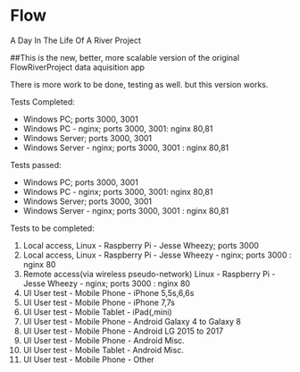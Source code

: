 # Flow
A Day In The Life Of A River Project

##This is the new, better, more scalable version of the original FlowRiverProject data aquisition app

There is more work to be done, testing as well. but this version works.

Tests Completed:
<ul>
  <li>Windows PC; ports 3000, 3001</li>
  <li>Windows PC - nginx; ports 3000, 3001: nginx 80,81</li>
  <li>Windows Server; ports 3000, 3001</li>
  <li>Windows Server - nginx; ports 3000, 3001 : nginx 80,81</li>
</ul>

Tests passed:
<ul>
  <li>Windows PC; ports 3000, 3001</li>
  <li>Windows PC - nginx; ports 3000, 3001: nginx 80,81</li>
  <li>Windows Server; ports 3000, 3001</li>
  <li>Windows Server - nginx; ports 3000, 3001 : nginx 80,81</li>
</ul>

Tests to be completed:
<ol>
  <li>Local access, Linux - Raspberry Pi - Jesse Wheezy; ports 3000</li>
  <li>Local access, Linux - Raspberry Pi - Jesse Wheezy - nginx; ports 3000 : nginx 80</li>
  <li>Remote access(via wireless pseudo-network) Linux - Raspberry Pi - Jesse Wheezy - nginx; ports 3000 : nginx 80</li>
  
  <li>UI User test - Mobile Phone - iPhone 5,5s,6,6s</li>
  <li>UI User test - Mobile Phone - iPhone 7,7s</li>
  <li>UI User test - Mobile Tablet - iPad(,mini)</li>
  <li>UI User test - Mobile Phone - Android Galaxy 4 to Galaxy 8</li>
  <li>UI User test - Mobile Phone - Android LG 2015 to 2017</li>
  <li>UI User test - Mobile Phone - Android Misc.</li>
  <li>UI User test - Mobile Tablet - Android Misc.</li>
  <li>UI User test - Mobile Phone - Other </li>
</ol>
